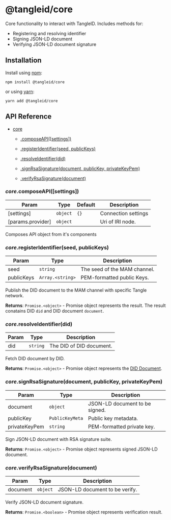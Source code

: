 # @tangleid/core

Core functionality to interact with TangleID. Includes methods for:
- Registering and resolving identifier
- Signing JSON-LD document
- Verifying JSON-LD document signature

## Installation

Install using [npm](https://www.npmjs.org/):

```shell
npm install @tangleid/core
```

or using [yarn](https://yarnpkg.com/):

```shell
yarn add @tangleid/core
```

## API Reference


* [core](#module_core)

    * [.composeAPI([settings])](#module_core.composeAPI)

    * [.registerIdentifier(seed, publicKeys)](#module_core.registerIdentifier)

    * [.resolveIdentifier(did)](#module_core.resolveIdentifier)

    * [.signRsaSignature(document, publicKey, privateKeyPem)](#module_core.signRsaSignature)

    * [.verifyRsaSignature(document)](#module_core.verifyRsaSignature)


<a name="module_core.composeAPI"></a>

### *core*.composeAPI([settings])

| Param | Type | Default | Description |
| --- | --- | --- | --- |
| [settings] | <code>object</code> | <code>{}</code> | Connection settings |
| [params.provider] | <code>object</code> |  | Uri of IRI node. |

Composes API object from it's components

<a name="module_core.registerIdentifier"></a>

### *core*.registerIdentifier(seed, publicKeys)

| Param | Type | Description |
| --- | --- | --- |
| seed | <code>string</code> | The seed of the MAM channel. |
| publicKeys | <code>Array.&lt;string&gt;</code> | PEM-formatted public Keys. |

Publish the DID document to the MAM channel with specific Tangle network.

**Returns**: <code>Promise.&lt;object&gt;</code> - Promise object represents the result. The result
  conatains DID `did` and DID document `document`.  
<a name="module_core.resolveIdentifier"></a>

### *core*.resolveIdentifier(did)

| Param | Type | Description |
| --- | --- | --- |
| did | <code>string</code> | The DID of DID document. |

Fetch DID document by DID.

**Returns**: <code>Promise.&lt;object&gt;</code> - Promise object represents the
  [DID Document](https://w3c-ccg.github.io/did-spec/#did-documents).  
<a name="module_core.signRsaSignature"></a>

### *core*.signRsaSignature(document, publicKey, privateKeyPem)

| Param | Type | Description |
| --- | --- | --- |
| document | <code>object</code> | JSON-LD document to be signed. |
| publicKey | <code>PublicKeyMeta</code> | Public key metadata. |
| privateKeyPem | <code>string</code> | PEM-formatted private key. |

Sign JSON-LD document with RSA signature suite.

**Returns**: <code>Promise.&lt;object&gt;</code> - Promise object represents signed JSON-LD document.  
<a name="module_core.verifyRsaSignature"></a>

### *core*.verifyRsaSignature(document)

| Param | Type | Description |
| --- | --- | --- |
| document | <code>object</code> | JSON-LD document to be verify. |

Verify JSON-LD document signature.

**Returns**: <code>Promise.&lt;boolean&gt;</code> - Promise object represents verification result.  
